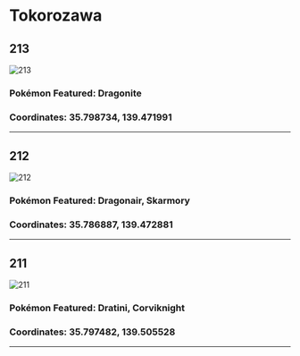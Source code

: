 # Tokorozawa
## 213
![213](https://local.pokemon.jp/img/p/manhole/aeaf1d2fff879ae33fca2eb1ba4a69e8_l.png "213")
### Pokémon Featured: Dragonite
### Coordinates: 35.798734, 139.471991
---
## 212
![212](https://local.pokemon.jp/img/p/manhole/5296fd3ea597bbc66ac66444cd22cbf3_l.png "212")
### Pokémon Featured: Dragonair, Skarmory
### Coordinates: 35.786887, 139.472881
---
## 211
![211](https://local.pokemon.jp/img/p/manhole/f2dfd29ec753fb46d12d81af9736e548_l.png "211")
### Pokémon Featured: Dratini, Corviknight
### Coordinates: 35.797482, 139.505528
---